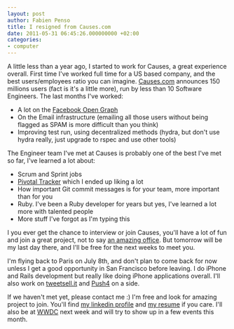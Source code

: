 ```yaml
---
layout: post
author: Fabien Penso
title: I resigned from Causes.com
date: 2011-05-31 06:45:26.000000000 +02:00
categories:
- computer
---
```

A little less than a year ago, I started to work for Causes, a great experience
overall. First time I've worked full time for a US based company, and the best
users/employees ratio you can imagine. <a title="Causes.com"
href="http://www.causes.com/">Causes.com</a> announces 150 millions users (fact
is it's a little more), run by less than 10 Software Engineers. The last months
I've worked:

* A lot on the <a href="http://ogp.me/">Facebook Open Graph</a>
* On the Email infrastructure (emailing all those users without being flagged as SPAM is more difficult than you think)
* Improving test run, using decentralized methods (hydra, but don't use hydra really, just upgrade to rspec and use other tools)

The Engineer team I've met at Causes is probably one of the best I've met so far, I've learned a lot about:

* Scrum and Sprint jobs
* <a href="http://www.pivotaltracker.com/">Pivotal Tracker</a> which I ended up liking a lot
* How important Git commit messages is for your team, more important than for you
* Ruby. I've been a Ruby developer for years but yes, I've learned a lot more with talented people
* More stuff I've forgot as I'm typing this

I you ever get the chance to interview or join Causes, you'll have a lot of fun
and join a great project, not to say <a
href="http://www.flickr.com/photos/penso/5437917682/in/photostream">an amazing
office</a>. But tomorrow will be my last day there, and I'll be free for the
next weeks to meet you.

I'm flying back to Paris on July 8th, and don't plan to come back for now
unless I get a good opportunity in San Francisco before leaving. I do iPhone
and Rails development but really like doing iPhone applications overall. I'll
also work on <a href="http://www.tweetsell.it">tweetsell.it</a> and <a
href="http://www.2apn.com">Push4</a> on a side.

If we haven't met yet, please contact me :) I'm free and look for amazing
project to join. You'll find <a
href="http://www.linkedin.com/in/fabienpenso">my linkedin profile</a> and <a
href="http://tmp.penso.info/tmp/cv_en.pdf">my resume</a> if you care.
I'll also be at <a href="http://developer.apple.com/wwdc/">WWDC</a> next week
and will try to show up in a few events this month.

